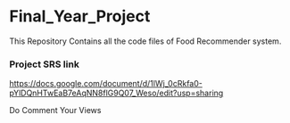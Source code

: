 # Final_Year_Project
This Repository Contains all the code files of Food Recommender system. 

### Project SRS link

https://docs.google.com/document/d/1lWj_0cRkfa0-pYlDQnHTwEaB7eAqNN8flG9Q07_Weso/edit?usp=sharing

Do Comment Your Views